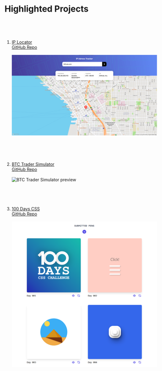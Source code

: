 # Highlighted Projects

<br><br><br>



1. [IP Locator](https://btc-trader-sim.herokuapp.com/) <br>
[GitHub Repo](https://github.com/JoonsubHwang/ip-locator) <br><br>
![IP Locator preview](https://raw.githubusercontent.com/JoonsubHwang/ip-locator/main/preivew-landscape.png)

<br><br><br>


2. [BTC Trader Simulator](https://btc-trader-sim.herokuapp.com/) <br>
[GitHub Repo](https://github.com/JoonsubHwang/btc-trader-sim) <br><br>
![BTC Trader Simulator preview](https://cdn.discordapp.com/attachments/791296471718821899/891071450629427231/Untitled.png)

<br><br><br>


3. [100 Days CSS](https://100dayscss.com/progress/joonsubhwang) <br>
[GitHub Repo](https://github.com/JoonsubHwang/100-days-css) <br><br>
![100 Days Css preview](https://raw.githubusercontent.com/JoonsubHwang/100-days-css/main/submitted-pens.png)
